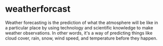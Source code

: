 # weatherforcast
Weather forecasting is the prediction of what the atmosphere will be like in a particular place by using technology and scientific knowledge to make weather observations. In other words, it's a way of predicting things like cloud cover, rain, snow, wind speed, and temperature before they happen.
